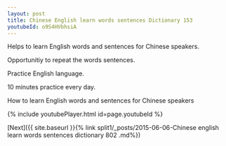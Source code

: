 ```yaml
---
layout: post
title: Chinese English learn words sentences Dictionary 153 
youtubeId: o9S4HVbhsiA
---
```

 
 
Helps to learn English words and sentences for Chinese speakers.

Opportunitiy to repeat the words sentences. 

Practice English language. 
 
10 minutes practice every day. 
 
How to learn English words and sentences for Chinese speakers 
 
{% include youtubePlayer.html id=page.youtubeId %}
 
 
[Next]({{ site.baseurl }}{% link  split1/_posts/2015-06-06-Chinese english learn words sentences dictionary 802 .md%})
 
